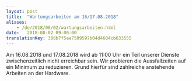 ```yaml
---
layout: post
title:  "Wartungsarbeiten am 16/17.08.2018"
aliases:
    - /de/2018/08/02/wartungsarbeiten.html
date:   2018-08-02 09:00:00
translationKey: 386b7f5aa7509597b04d4604cb633555
---
```

Am 16.08.2018 und 17.08.2018 wird ab 11:00 Uhr ein Teil unserer Dienste zwischenzeitlich nicht erreichbar sein. Wir 
probieren die Aussfallzeiten auf ein Minimum zu reduzieren. Grund hierfür sind zahlreiche anstehende Arbeiten an der 
Hardware.




